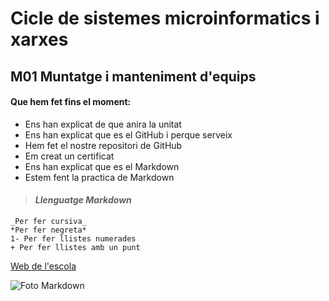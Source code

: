 # Cicle de sistemes microinformatics i xarxes
## M01 Muntatge i manteniment d'equips
#### **Que hem fet fins el moment:**
+ Ens han explicat de que anira la unitat
+ Ens han explicat que es el GitHub i perque serveix
+ Hem fet el nostre repositori de GitHub
+ Em creat un certificat
+ Ens han explicat que es el Markdown
+ Estem fent la practica de Markdown

> #### _Llenguatge Markdown_
    _Per fer cursiva_
    *Per fer negreta*
    1- Per fer llistes numerades
    + Per fer llistes amb un punt
    
    
[Web de l'escola](http//www.escoladeltreball.org/ca)

![Foto Markdown](https://designshack.net/wp-content/uploads/markdown-11.jpg)
